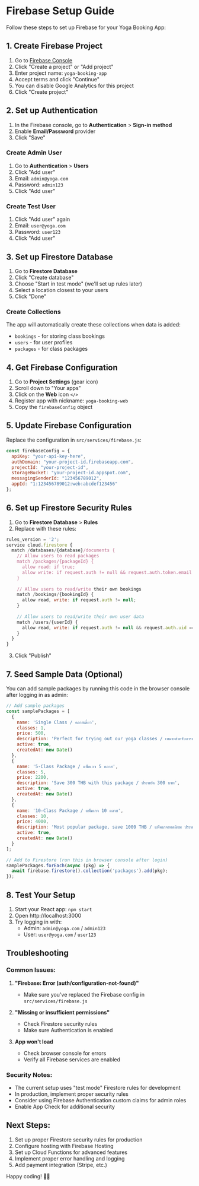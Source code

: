 # Firebase Setup Guide

Follow these steps to set up Firebase for your Yoga Booking App:

## 1. Create Firebase Project

1. Go to [Firebase Console](https://console.firebase.google.com/)
2. Click "Create a project" or "Add project"
3. Enter project name: `yoga-booking-app`
4. Accept terms and click "Continue"
5. You can disable Google Analytics for this project
6. Click "Create project"

## 2. Set up Authentication

1. In the Firebase console, go to **Authentication** > **Sign-in method**
2. Enable **Email/Password** provider
3. Click "Save"

### Create Admin User
1. Go to **Authentication** > **Users**
2. Click "Add user"
3. Email: `admin@yoga.com`
4. Password: `admin123`
5. Click "Add user"

### Create Test User
1. Click "Add user" again
2. Email: `user@yoga.com`
3. Password: `user123`
4. Click "Add user"

## 3. Set up Firestore Database

1. Go to **Firestore Database**
2. Click "Create database"
3. Choose "Start in test mode" (we'll set up rules later)
4. Select a location closest to your users
5. Click "Done"

### Create Collections
The app will automatically create these collections when data is added:
- `bookings` - for storing class bookings
- `users` - for user profiles  
- `packages` - for class packages

## 4. Get Firebase Configuration

1. Go to **Project Settings** (gear icon)
2. Scroll down to "Your apps"
3. Click on the **Web** icon `</>`
4. Register app with nickname: `yoga-booking-web`
5. Copy the `firebaseConfig` object

## 5. Update Firebase Configuration

Replace the configuration in `src/services/firebase.js`:

```javascript
const firebaseConfig = {
  apiKey: "your-api-key-here",
  authDomain: "your-project-id.firebaseapp.com",
  projectId: "your-project-id",
  storageBucket: "your-project-id.appspot.com",
  messagingSenderId: "123456789012",
  appId: "1:123456789012:web:abcdef123456"
};
```

## 6. Set up Firestore Security Rules

1. Go to **Firestore Database** > **Rules**
2. Replace with these rules:

```javascript
rules_version = '2';
service cloud.firestore {
  match /databases/{database}/documents {
    // Allow users to read packages
    match /packages/{packageId} {
      allow read: if true;
      allow write: if request.auth != null && request.auth.token.email == 'admin@yoga.com';
    }
    
    // Allow users to read/write their own bookings
    match /bookings/{bookingId} {
      allow read, write: if request.auth != null;
    }
    
    // Allow users to read/write their own user data
    match /users/{userId} {
      allow read, write: if request.auth != null && request.auth.uid == userId;
    }
  }
}
```

3. Click "Publish"

## 7. Seed Sample Data (Optional)

You can add sample packages by running this code in the browser console after logging in as admin:

```javascript
// Add sample packages
const samplePackages = [
  {
    name: 'Single Class / คลาสเดี่ยว',
    classes: 1,
    price: 500,
    description: 'Perfect for trying out our yoga classes / เหมาะสำหรับการทดลองเรียน',
    active: true,
    createdAt: new Date()
  },
  {
    name: '5-Class Package / แพ็คเกจ 5 คลาส',
    classes: 5,
    price: 2200,
    description: 'Save 300 THB with this package / ประหยัด 300 บาท',
    active: true,
    createdAt: new Date()
  },
  {
    name: '10-Class Package / แพ็คเกจ 10 คลาส',
    classes: 10,
    price: 4000,
    description: 'Most popular package, save 1000 THB / แพ็คเกจยอดนิยม ประหยัด 1000 บาท',
    active: true,
    createdAt: new Date()
  }
];

// Add to Firestore (run this in browser console after login)
samplePackages.forEach(async (pkg) => {
  await firebase.firestore().collection('packages').add(pkg);
});
```

## 8. Test Your Setup

1. Start your React app: `npm start`
2. Open http://localhost:3000
3. Try logging in with:
   - Admin: `admin@yoga.com` / `admin123`
   - User: `user@yoga.com` / `user123`

## Troubleshooting

### Common Issues:

1. **"Firebase: Error (auth/configuration-not-found)"**
   - Make sure you've replaced the Firebase config in `src/services/firebase.js`

2. **"Missing or insufficient permissions"**
   - Check Firestore security rules
   - Make sure Authentication is enabled

3. **App won't load**
   - Check browser console for errors
   - Verify all Firebase services are enabled

### Security Notes:

- The current setup uses "test mode" Firestore rules for development
- In production, implement proper security rules
- Consider using Firebase Authentication custom claims for admin roles
- Enable App Check for additional security

## Next Steps:

1. Set up proper Firestore security rules for production
2. Configure hosting with Firebase Hosting
3. Set up Cloud Functions for advanced features
4. Implement proper error handling and logging
5. Add payment integration (Stripe, etc.)

Happy coding! 🧘‍♀️
